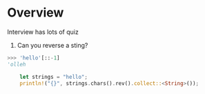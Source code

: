 # Overview

Interview has lots of quiz

1. Can you reverse a sting?

```python
>>> 'hello'[::-1]
'olleh
```

```rust
    let strings = "hello";
    println!("{}", strings.chars().rev().collect::<String>());
```